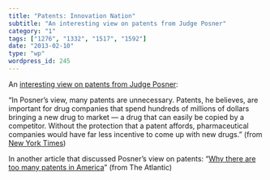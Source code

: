 ```yaml
---
title: "Patents: Innovation Nation"
subtitle: "An interesting view on patents from Judge Posner"
category: "1"
tags: ["1276", "1332", "1517", "1592"]
date: "2013-02-10"
type: "wp"
wordpress_id: 245
---
```

An [interesting view on patents from Judge Posner](http://www.nytimes.com/2013/02/09/opinion/nocera-innovation-nation-at-war.html):

> 
“In Posner’s view, many patents are unnecessary. Patents, he believes, are important for drug companies that spend hundreds of millions of dollars bringing a new drug to market — a drug that can easily be copied by a competitor. Without the protection that a patent affords, pharmaceutical companies would have far less incentive to come up with new drugs.” (from [New York Times](http://www.nytimes.com/2013/02/09/opinion/nocera-innovation-nation-at-war.html))

In another article that discussed Posner’s view on patents: “[Why there are too many patents in America](http://www.theatlantic.com/business/archive/2012/07/why-there-are-too-many-patents-in-america/259725/)” (from The Atlantic)